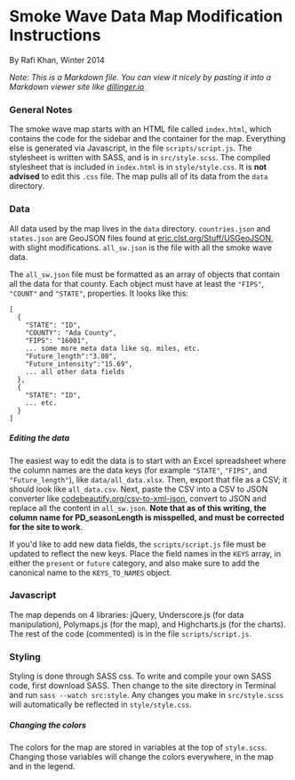 # Smoke Wave Data Map Modification Instructions

By Rafi Khan, Winter 2014  

*Note: This is a Markdown file. You can view it nicely by pasting it into a Markdown viewer site like [dillinger.io](http://dillinger.io/)*

### General Notes

The smoke wave map starts with an HTML file called `index.html`, which contains the code for the sidebar and the container for the map. Everything else is generated via Javascript, in the file `scripts/script.js`.  The stylesheet is written with SASS, and is in `src/style.scss`. The compiled stylesheet that is included in `index.html` is in `style/style.css`. It is **not advised** to edit this `.css` file.  The map pulls all of its data from the `data` directory. 

### Data

All data used by the map lives in the `data` directory. `countries.json` and `states.json` are GeoJSON files found at [eric.clst.org/Stuff/USGeoJSON](http://eric.clst.org/Stuff/USGeoJSON), with slight modifications. `all_sw.json` is the file with all the smoke wave data.  

The `all_sw.json` file must be formatted as an array of objects that contain all the data for that county. Each object must have at least the `"FIPS"`, `"COUNT"` and `"STATE"`, properties. It looks like this:

    [
      {
        "STATE": "ID",
        "COUNTY": "Ada County",
        "FIPS": "16001",
        ... some more meta data like sq. miles, etc.
        "Future_length":"3.08",
        "Future_intensity":"15.69",
        ... all other data fields
      },
      {
        "STATE": "ID",
        ... etc.
      }
    ]

##### Editing the data

The easiest way to edit the data is to start with an Excel spreadsheet where the column names are the data keys (for example `"STATE"`, `"FIPS"`, and `"Future_length"`), like `data/all_data.xlsx`. Then, export that file as a CSV; it should look like `all_data.csv`. Next, paste the CSV into a CSV to JSON converter like [codebeautify.org/csv-to-xml-json](http://codebeautify.org/csv-to-xml-json), convert to JSON and replace all the content in `all_sw.json`. **Note that as of this writing, the column name for PD_seasonLength is misspelled, and must be corrected for the site to work**.

If you'd like to add new data fields, the `scripts/script.js` file must be updated to reflect the new keys. Place the field names in the `KEYS` array, in either the `present` or `future` category, and also make sure to add the canonical name to the `KEYS_TO_NAMES` object.

### Javascript 

The map depends on 4 libraries: jQuery, Underscore.js (for data manipulation), Polymaps.js (for the map), and Highcharts.js (for the charts). The rest of the code (commented) is in the file `scripts/script.js`. 

### Styling

Styling is done through SASS css. To write and compile your own SASS code, first download SASS. Then change to the site directory in Terminal and run `sass --watch src:style`. Any changes you make in `src/style.scss` will automatically be reflected in `style/style.css`. 

##### Changing the colors

The colors for the map are stored in variables at the top of `style.scss`. Changing those variables will change the colors everywhere, in the map and in the legend.